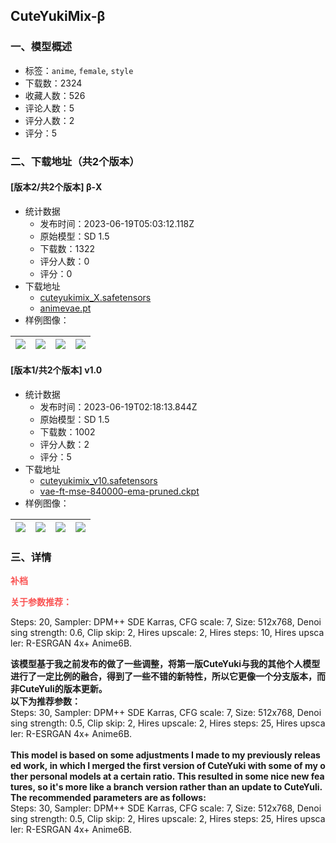 ## CuteYukiMix-β
### 一、模型概述

- 标签：`anime`, `female`, `style`
- 下载数：2324
- 收藏人数：526
- 评论人数：5
- 评分人数：2
- 评分：5

### 二、下载地址（共2个版本）

#### [版本2/共2个版本] β-X

- 统计数据
  - 发布时间：2023-06-19T05:03:12.118Z
  - 原始模型：SD 1.5
  - 下载数：1322
  - 评分人数：0
  - 评分：0
- 下载地址
  - [cuteyukimix_X.safetensors](https://civitai.com/api/download/models/99152)
  - [animevae.pt](https://civitai.com/api/download/models/99152?type=VAE&format=Other)
- 样例图像：

| <img src="https://image.civitai.com/xG1nkqKTMzGDvpLrqFT7WA/e0c8d50f-d790-447a-8315-a4c8bdcc22eb/width=450/1202439.jpeg" /> | <img src="https://image.civitai.com/xG1nkqKTMzGDvpLrqFT7WA/0ce16da3-2ac8-4aea-a6eb-8f2dd9ec03a3/width=450/1202446.jpeg" /> | <img src="https://image.civitai.com/xG1nkqKTMzGDvpLrqFT7WA/84a2f026-7962-41ca-bf32-c60342235f11/width=450/1202453.jpeg" /> | <img src="https://image.civitai.com/xG1nkqKTMzGDvpLrqFT7WA/e686b41c-c2ed-4b6b-96a2-9b48fd5c901e/width=450/1202458.jpeg" /> |
| ---- | ---- | ---- | ---- |

#### [版本1/共2个版本] v1.0

- 统计数据
  - 发布时间：2023-06-19T02:18:13.844Z
  - 原始模型：SD 1.5
  - 下载数：1002
  - 评分人数：2
  - 评分：5
- 下载地址
  - [cuteyukimix_v10.safetensors](https://civitai.com/api/download/models/37233)
  - [vae-ft-mse-840000-ema-pruned.ckpt](https://civitai.com/api/download/models/37233?type=VAE&format=Other)
- 样例图像：

| <img src="https://image.civitai.com/xG1nkqKTMzGDvpLrqFT7WA/241b8272-9391-4fde-7c51-887bb3fa0300/width=450/424124.jpeg" /> | <img src="https://image.civitai.com/xG1nkqKTMzGDvpLrqFT7WA/f8442549-20ab-4e85-73df-e0083e75c500/width=450/424128.jpeg" /> | <img src="https://image.civitai.com/xG1nkqKTMzGDvpLrqFT7WA/712af291-1551-4db4-aa98-f75b2704d800/width=450/424157.jpeg" /> | <img src="https://image.civitai.com/xG1nkqKTMzGDvpLrqFT7WA/d8e0c3fd-6c84-446e-7c01-64bcb62c7500/width=450/424176.jpeg" /> |
| ---- | ---- | ---- | ---- |


### 三、详情
<p><strong><span style="color:rgb(250, 82, 82)">补档</span></strong></p><p><strong><span style="color:rgb(250, 82, 82)">关于参数推荐：</span></strong></p><p>Steps: 20, Sampler: DPM++ SDE Karras, CFG scale: 7, Size: 512x768, Denoising strength: 0.6, Clip skip: 2, Hires upscale: 2, Hires steps: 10, Hires upscaler: R-ESRGAN 4x+ Anime6B.</p><p><strong>该模型基于我之前发布的做了一些调整，将第一版CuteYuki与我的其他个人模型进行了一定比例的融合，得到了一些不错的新特性，所以它更像一个分支版本，而非CuteYuli的版本更新。<br />以下为推荐参数：</strong><br />Steps: 30, Sampler: DPM++ SDE Karras, CFG scale: 7, Size: 512x768, Denoising strength: 0.5, Clip skip: 2, Hires upscale: 2, Hires steps: 25, Hires upscaler: R-ESRGAN 4x+ Anime6B.<br /><br /><strong>This model is based on some adjustments I made to my previously released work, in which I merged the first version of CuteYuki with some of my other personal models at a certain ratio. This resulted in some nice new features, so it's more like a branch version rather than an update to CuteYuli. <br />The recommended parameters are as follows:</strong><br />Steps: 30, Sampler: DPM++ SDE Karras, CFG scale: 7, Size: 512x768, Denoising strength: 0.5, Clip skip: 2, Hires upscale: 2, Hires steps: 25, Hires upscaler: R-ESRGAN 4x+ Anime6B.<br /></p>